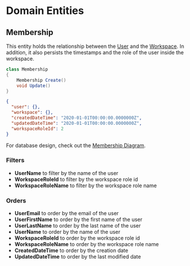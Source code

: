 # Domain Entities

## Membership

This entity holds the relationship between the [User](../aggregates/Aggregate.User.md) 
and the [Workspace]((../aggregates/Aggregate.Workspace.md)). 
In addition, it also persists the timestamps and the role of the user inside the workspace.

```csharp
class Membership 
{
    Membership Create()
    void Update()
}
```

```json
{
  "user": {},
  "workspace": {},
  "createdDateTime": "2020-01-01T00:00:00.0000000Z",
  "updatedDateTime": "2020-01-01T00:00:00.0000000Z",
  "workspaceRoleId": 2
}
```

For database design, check out the [Membership Diagram](../../database-diagrams/entities/Diagram.Membership.md).

### Filters

- **UserName** to filter by the name of the user
- **WorkspaceRoleId** to filter by the workspace role id
- **WorkspaceRoleName** to filter by the workspace role name

### Orders

- **UserEmail** to order by the email of the user
- **UserFirstName** to order by the first name of the user
- **UserLastName** to order by the last name of the user
- **UserName** to order by the name of the user
- **WorkspaceRoleId** to order by the workspace role id
- **WorkspaceRoleName** to order by the workspace role name
- **CreatedDateTime** to order by the creation date
- **UpdatedDateTime** to order by the last modified date